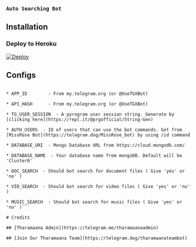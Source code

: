 ### ```Auto Searching Bot```

## Installation

### Deploy to Heroku
[![Deploy](https://www.herokucdn.com/deploy/button.svg)](https://heroku.com/deploy?template=https://github.com/darkmanrandy/Auto-Filter-Bot-V2)

## Configs

```* TG_BOT_TOKEN  - Get bot token from @BotFather

* APP_ID        - From my.telegram.org (or @UseTGXBot)

* API_HASH      - From my.telegram.org (or @UseTGXBot)

* TG_USER_SESSION  - A pyrogram user session string. Generate by [clicking here](https://repl.it/@prgofficial/String-Gen)

* AUTH_USERS  - ID of users that can use the bot commands. Get from [MissRose Bot](https://telegram.dog/MissRose_bot) by using /id command

* DATABASE_URI  - Mongo Database URL from https://cloud.mongodb.com/

* DATABASE_NAME  - Your database name from mongoDB. Default will be 'Cluster0'

* DOC_SEARCH  - Should bot search for document files ( Give 'yes' or 'no' )

* VID_SEARCH  - Should bot search for video files ( Give 'yes' or 'no' )

* MUSIC_SEARCH  - Should bot search for music files ( Give 'yes' or 'no' )```

# Credits

## [Tharamaana Admin](https://telegram.me/tharamaanaadmin)

## [Join Our Tharamaana Team](https://telegram.dog/tharamaanateambot)
